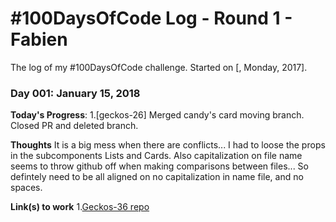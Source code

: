 # #100DaysOfCode Log - Round 1 - Fabien

The log of my #100DaysOfCode challenge. Started on [, Monday, 2017].

### Day 001: January 15, 2018
**Today's Progress**:
1.[geckos-26] Merged candy's card moving branch. Closed PR and deleted branch.

**Thoughts**
It is a big mess when there are conflicts... I had to loose the props in the subcomponents Lists and Cards.
Also capitalization on file name seems to throw github off when making comparisons between files... So defintely need to be all aligned on no capitalization in name file, and no spaces.


**Link(s) to work**
1.[Geckos-36 repo](https://github.com/chingu-voyage3/geckos-26)
